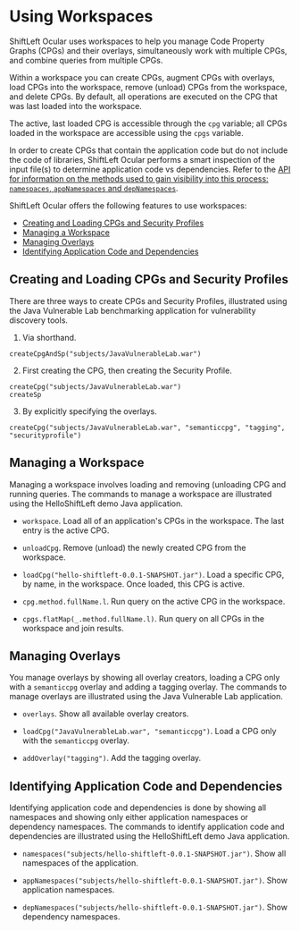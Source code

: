 # Using Workspaces 

ShiftLeft Ocular uses workspaces to help you manage Code Property Graphs (CPGs) and their overlays, simultaneously work with multiple CPGs, and combine queries from multiple CPGs.

Within a workspace you can create CPGs, augment CPGs with overlays, load CPGs into the workspace, remove (unload) CPGs from the workspace, and delete CPGs. By default, all operations are executed on the CPG that was last loaded into the workspace.

The active, last loaded CPG is accessible through the `cpg` variable; all CPGs loaded in the workspace are accessible using the `cpgs` variable.

In order to create CPGs that contain the application code but do not include the code of libraries, ShiftLeft Ocular performs a smart inspection of the input file(s) to determine application code vs dependencies. Refer to the [API for information on the methods used to gain visibility into this process: `namespaces`, `appNamespaces` and `depNamespaces`](https://ocular.shiftleft.io/api/io/shiftleft/repl/Console.html).

ShiftLeft Ocular offers the following features to use workspaces:

* [Creating and Loading CPGs and Security Profiles](#creating-and-loading-cpgs-and-security-profiles)
* [Managing a Workspace](#managing-a-workspace)
* [Managing Overlays](#managing-overlays)
* [Identifying Application Code and Dependencies](#identifying-application-code-and-dependencies)

## Creating and Loading CPGs and Security Profiles

There are three ways to create CPGs and Security Profiles, illustrated using the Java Vulnerable Lab benchmarking application for vulnerability discovery tools.
 
 1. Via shorthand.
 
 ```
 createCpgAndSp("subjects/JavaVulnerableLab.war")
 ```

2. First creating the CPG, then creating the Security Profile.

```
createCpg("subjects/JavaVulnerableLab.war")
createSp
```

3. By explicitly specifying the overlays.

```
createCpg("subjects/JavaVulnerableLab.war", "semanticcpg", "tagging", "securityprofile")
```

## Managing a Workspace

Managing a workspace involves loading and removing (unloading CPG and running queries. The commands to manage a workspace are illustrated using the HelloShiftLeft demo Java application.

* `workspace`. Load all of an application's CPGs in the workspace. The last entry is the active CPG.

* `unloadCpg`. Remove (unload) the newly created CPG from the workspace.

* `loadCpg("hello-shiftleft-0.0.1-SNAPSHOT.jar")`. Load a specific CPG, by name, in the workspace. Once loaded, this CPG is  active.

* `cpg.method.fullName.l`. Run query on the active CPG in the workspace.

* `cpgs.flatMap(_.method.fullName.l)`. Run query on all CPGs in the workspace and join results.

## Managing Overlays

You manage overlays by showing all overlay creators, loading a CPG only with a `semanticcpg` overlay and adding a tagging overlay. The commands to manage overlays are illustrated using the Java Vulnerable Lab application.

* `overlays`. Show all available overlay creators.

* `loadCpg("JavaVulnerableLab.war", "semanticcpg")`. Load a CPG only with the `semanticcpg` overlay.

* `addOverlay("tagging")`. Add the tagging overlay.

## Identifying Application Code and Dependencies

Identifying application code and dependencies is done by showing all namespaces and showing only either application namespaces or dependency namespaces. The commands to identify application code and dependencies are illustrated using the HelloShiftLeft demo Java application.

* `namespaces("subjects/hello-shiftleft-0.0.1-SNAPSHOT.jar")`. Show all namespaces of the application.

* `appNamespaces("subjects/hello-shiftleft-0.0.1-SNAPSHOT.jar")`. Show application namespaces.

* `depNamespaces("subjects/hello-shiftleft-0.0.1-SNAPSHOT.jar")`. Show dependency namespaces.
